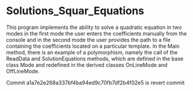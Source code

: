 # Solutions_Squar_Equations

This program implements the ability to solve a quadratic equation in two modes in the first mode the user enters the coefficients manually from the console and in the second mode the user provides the path to a file containing the coefficients located on a particular template. In the Main method, there is an example of a polymorphism, namely the call of the ReadData and SolutionEquations methods, which are defined in the base class Mode and redefined in the derived classes OnLineMode and OffLineMode.

Commit a1a7e2e268a337bf4ba94ed9c70fb7df2b4f02e5 is revert commit
